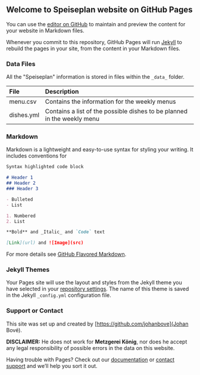 ## Welcome to Speiseplan website on GitHub Pages

You can use the [editor on GitHub](https://github.com/MetzgereiKonigDusseldorf/site/edit/master/README.md) to maintain and preview the content for your website in Markdown files.

Whenever you commit to this repository, GitHub Pages will run [Jekyll](https://jekyllrb.com/) to rebuild the pages in your site, from the content in your Markdown files.

### Data Files

All the "Speiseplan" information is stored in files within the `_data_` folder.

|File|Description|
|:---|:----------|
|menu.csv|Contains the information for the weekly menus|
|dishes.yml|Contains a list of the possible dishes to be planned in the weekly menu|

### Markdown

Markdown is a lightweight and easy-to-use syntax for styling your writing. It includes conventions for

```markdown
Syntax highlighted code block

# Header 1
## Header 2
### Header 3

- Bulleted
- List

1. Numbered
2. List

**Bold** and _Italic_ and `Code` text

[Link](url) and ![Image](src)
```

For more details see [GitHub Flavored Markdown](https://guides.github.com/features/mastering-markdown/).

### Jekyll Themes

Your Pages site will use the layout and styles from the Jekyll theme you have selected in your [repository settings](https://github.com/MetzgereiKonigDusseldorf/site/settings). The name of this theme is saved in the Jekyll `_config.yml` configuration file.

### Support or Contact

This site was set up and created by [https://github.com/johanbove](Johan Bové).

**DISCLAIMER:** He does not work for **Metzgerei König**, nor does he accept any legal responsibility of possible errors in the data on this website.

Having trouble with Pages? Check out our [documentation](https://help.github.com/categories/github-pages-basics/) or [contact support](https://github.com/contact) and we’ll help you sort it out.
